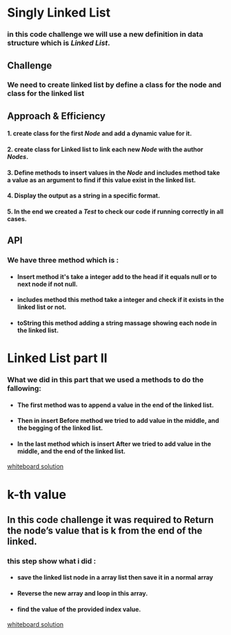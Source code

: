 # Singly Linked List
### in this code challenge we will use a new definition in data structure which is *Linked List*.

## Challenge
### We need to create linked list by define a class for the node and class for the linked list
## Approach & Efficiency
#### 1. create class for the first *Node* and add a dynamic value for it.
#### 2. create class for Linked list to link each new *Node* with the author *Nodes*.
#### 3. Define methods to insert values in the *Node* and includes method take a value as an argument to find if this value exist in the linked list.
#### 4. Display the output as a string in a specific format.
#### 5. In the end we created a *Test* to check our code if running correctly in all cases.

## API
### We have three method which is :
* #### Insert method  it's take a integer  add to the head if it equals null or to next node if not null.
* #### includes method this method take a integer and check if it exists in the linked list or not.
* #### toString this method adding a string massage showing each node in the linked list.

# Linked List part II

### What we did in this part that we used a methods to do the fallowing:
* #### The first method was to append a value in the end of the linked list.
* #### Then in insert Before method we tried to add value in the middle, and the begging of the linked list.
* #### In the last method which is insert After we tried to add value in the middle, and the end of the linked list.

[whiteboard solution](./linkedList.jpeg)

# k-th value
## In this code challenge it was required to Return the node’s value that is k from the end of the linked.
### this step show what i did :
* #### save the linked list node in a array list then save it in a normal array
* #### Reverse the new array and loop in this array.
* #### find the value of the provided index value.

[whiteboard solution](./KlinkedList.jpeg)
